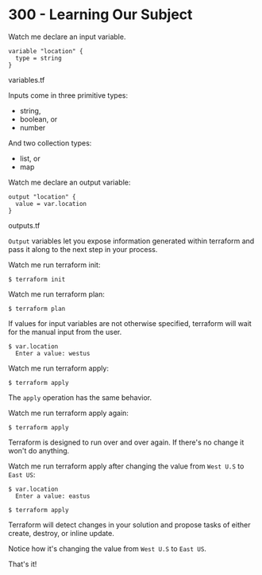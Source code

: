 # 300 - Learning Our Subject

Watch me declare an input variable.

```
variable "location" {
  type = string
}
```
variables.tf

Inputs come in three primitive types:

- string, 
- boolean, or 
- number

And two collection types: 

- list, or 
- map

Watch me declare an output variable:

```
output "location" {
  value = var.location
}
```
outputs.tf

```Output``` variables let you expose information generated within terraform and pass it along to the next step in your process.

Watch me run terraform init:

```
$ terraform init
```

Watch me run terraform plan:

```
$ terraform plan
```

If values for input variables are not otherwise specified, terraform will wait for the manual input from the user.

```
$ var.location
  Enter a value: westus
```

Watch me run terraform apply:

```
$ terraform apply
```

The ```apply``` operation has the same behavior.

Watch me run terraform apply again:

```
$ terraform apply
```

Terraform is designed to run over and over again. If there's no change it won't do anything.

Watch me run terraform apply after changing the value from ```West U.S``` to ```East US```:

```
$ var.location
  Enter a value: eastus
```

```
$ terraform apply
```

Terraform will detect changes in your solution and propose tasks of either create, destroy, or inline update.

Notice how it's changing the value from ```West U.S``` to ```East US```.

That's it!
